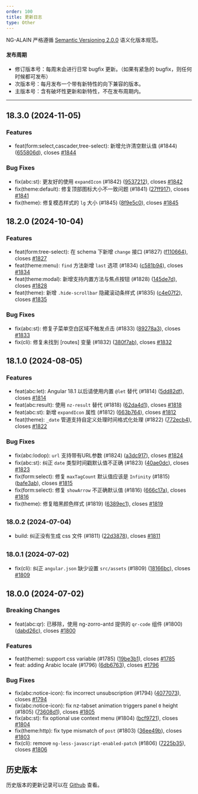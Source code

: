 ```yaml
---
order: 100
title: 更新日志
type: Other
---
```


NG-ALAIN 严格遵循 [Semantic Versioning 2.0.0](http://semver.org/lang/zh-CN/) 语义化版本规范。

#### 发布周期

* 修订版本号：每周末会进行日常 bugfix 更新。（如果有紧急的 bugfix，则任何时候都可发布）
* 次版本号：每月发布一个带有新特性的向下兼容的版本。
* 主版本号：含有破坏性更新和新特性，不在发布周期内。

---

## 18.3.0 (2024-11-05)

### Features

* feat(form:select,cascader,tree-select): 新增允许清空默认值 (#1844) ([655806d](https://github.com/ng-alain/delon/commit/655806d)), closes [#1844](https://github.com/ng-alain/delon/issues/1844)

### Bug Fixes

* fix(abc:st): 更友好的使用 `expandIcon` (#1842) ([9537212](https://github.com/ng-alain/delon/commit/9537212)), closes [#1842](https://github.com/ng-alain/delon/issues/1842)
* fix(theme:default): 修复顶部图标大小不一致问题 (#1841) ([27ff917](https://github.com/ng-alain/delon/commit/27ff917)), closes [#1841](https://github.com/ng-alain/delon/issues/1841)
* fix(theme): 修复模态样式的 `lg` 大小 (#1845) ([8f9e5c0](https://github.com/ng-alain/delon/commit/8f9e5c0)), closes [#1845](https://github.com/ng-alain/delon/issues/1845)


## 18.2.0 (2024-10-04)

### Features

* feat(form:tree-select): 在 schema 下新增 `change` 接口 (#1827) ([f110664](https://github.com/ng-alain/delon/commit/f110664)), closes [#1827](https://github.com/ng-alain/delon/issues/1827)
* feat(theme:menu): `find` 方法新增 `last` 选项 (#1834) ([c581b94](https://github.com/ng-alain/delon/commit/c581b94)), closes [#1834](https://github.com/ng-alain/delon/issues/1834)
* feat(theme:modal): 新增支持内置方法与焦点按钮 (#1828) ([145de7d](https://github.com/ng-alain/delon/commit/145de7d)), closes [#1828](https://github.com/ng-alain/delon/issues/1828)
* feat(theme): 新增 `.hide-scrollbar` 隐藏滚动条样式 (#1835) ([c4e07f2](https://github.com/ng-alain/delon/commit/c4e07f2)), closes [#1835](https://github.com/ng-alain/delon/issues/1835)

### Bug Fixes

* fix(abc:st): 修复子菜单空白区域不触发点击 (#1833) ([89278a3](https://github.com/ng-alain/delon/commit/89278a3)), closes [#1833](https://github.com/ng-alain/delon/issues/1833)
* fix(cli): 修复未找到 [routes] 变量 (#1832) ([380f7ab](https://github.com/ng-alain/delon/commit/380f7ab)), closes [#1832](https://github.com/ng-alain/delon/issues/1832)


## 18.1.0 (2024-08-05)

### Features

* feat(abc:let): Angular 18.1 以后请使用内置 `@let` 替代 (#1814) ([5dd82df](https://github.com/ng-alain/delon/commit/5dd82df)), closes [#1814](https://github.com/ng-alain/delon/issues/1814)
* feat(abc:result): 使用 `nz-result` 替代 (#1818) ([62da4d1](https://github.com/ng-alain/delon/commit/62da4d1)), closes [#1818](https://github.com/ng-alain/delon/issues/1818)
* feat(abc:st): 新增 `expandIcon` 属性 (#1812) ([663b764](https://github.com/ng-alain/delon/commit/663b764)), closes [#1812](https://github.com/ng-alain/delon/issues/1812)
* feat(theme): `_date` 管道支持自定义处理时间格式化处理 (#1822) ([772ecb4](https://github.com/ng-alain/delon/commit/772ecb4)), closes [#1822](https://github.com/ng-alain/delon/issues/1822)

### Bug Fixes

* fix(abc:lodop): `url` 支持带有URL参数 (#1824) ([a3dc917](https://github.com/ng-alain/delon/commit/a3dc917)), closes [#1824](https://github.com/ng-alain/delon/issues/1824)
* fix(abc:st): 纠正 `date` 类型时间戳默认值不正确 (#1823) ([40ae0dc](https://github.com/ng-alain/delon/commit/40ae0dc)), closes [#1823](https://github.com/ng-alain/delon/issues/1823)
* fix(form:select): 修复 `maxTagCount` 默认值应该是 `Infinity` (#1815) ([bafe3ab](https://github.com/ng-alain/delon/commit/bafe3ab)), closes [#1815](https://github.com/ng-alain/delon/issues/1815)
* fix(form:select): 修复 `showArrow` 不正确默认值 (#1816) ([666c17a](https://github.com/ng-alain/delon/commit/666c17a)), closes [#1816](https://github.com/ng-alain/delon/issues/1816)
* fix(theme): 修复暗黑颜色样式 (#1819) ([6389ec1](https://github.com/ng-alain/delon/commit/6389ec1)), closes [#1819](https://github.com/ng-alain/delon/issues/1819)


## <small>18.0.2 (2024-07-04)</small>

* build: 纠正没有生成 css 文件 (#1811) ([22d3878](https://github.com/ng-alain/delon/commit/22d3878)), closes [#1811](https://github.com/ng-alain/delon/issues/1811)

## <small>18.0.1 (2024-07-02)</small>

* fix(cli): 纠正 `angular.json` 缺少设置 `src/assets` (#1809) ([18166bc](https://github.com/ng-alain/delon/commit/18166bc)), closes [#1809](https://github.com/ng-alain/delon/issues/1809)

## 18.0.0 (2024-07-02)

### Breaking Changes

* feat(abc:qr): 已移除，使用 ng-zorro-antd 提供的 `qr-code` 组件 (#1800) ([dabd26c](https://github.com/ng-alain/delon/commit/dabd26c)), closes [#1800](https://github.com/ng-alain/delon/issues/1800)

### Features

* feat(theme): support css variable (#1785) ([19be3b1](https://github.com/ng-alain/delon/commit/19be3b1)), closes [#1785](https://github.com/ng-alain/delon/issues/1785)
* feat: adding Arabic locale (#1796) ([6db6763](https://github.com/ng-alain/delon/commit/6db6763)), closes [#1796](https://github.com/ng-alain/delon/issues/1796)

### Bug Fixes

* fix(abc:notice-icon): fix incorrect unsubscription (#1794) ([4077073](https://github.com/ng-alain/delon/commit/4077073)), closes [#1794](https://github.com/ng-alain/delon/issues/1794)
* fix(abc:notice-icon): fix nz-tabset animation triggers panel `0` height (#1805) ([73608d1](https://github.com/ng-alain/delon/commit/73608d1)), closes [#1805](https://github.com/ng-alain/delon/issues/1805)
* fix(abc:st): fix optional use context menu (#1804) ([bcf9721](https://github.com/ng-alain/delon/commit/bcf9721)), closes [#1804](https://github.com/ng-alain/delon/issues/1804)
* fix(theme:http): fix type mismatch of `post` (#1803) ([36ee49b](https://github.com/ng-alain/delon/commit/36ee49b)), closes [#1803](https://github.com/ng-alain/delon/issues/1803)
* fix(cli): remove `ng-less-javascript-enabled-patch` (#1806) ([7225b35](https://github.com/ng-alain/delon/commit/7225b35)), closes [#1806](https://github.com/ng-alain/delon/issues/1806)


## 历史版本

历史版本的更新记录可以在 [Github](https://github.com/ng-alain/ng-alain/releases) 查看。
